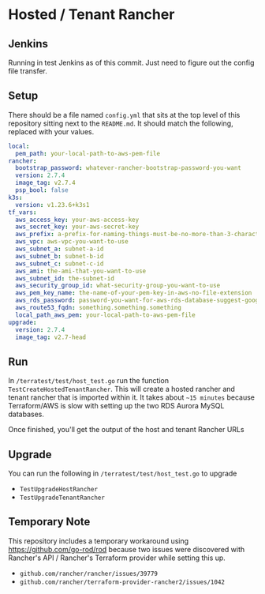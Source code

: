 # Hosted / Tenant Rancher

## Jenkins

Running in test Jenkins as of this commit. Just need to figure out the config file transfer.

## Setup

There should be a file named `config.yml` that sits at the top level of this repository sitting next to the `README.md`. It should match the following, replaced with your values.

```yml
local:
  pem_path: your-local-path-to-aws-pem-file
rancher:
  bootstrap_password: whatever-rancher-bootstrap-password-you-want
  version: 2.7.4
  image_tag: v2.7.4
  psp_bool: false
k3s:
  version: v1.23.6+k3s1
tf_vars:
  aws_access_key: your-aws-access-key
  aws_secret_key: your-aws-secret-key
  aws_prefix: a-prefix-for-naming-things-must-be-no-more-than-3-characters
  aws_vpc: aws-vpc-you-want-to-use
  aws_subnet_a: subnet-a-id
  aws_subnet_b: subnet-b-id
  aws_subnet_c: subnet-c-id
  aws_ami: the-ami-that-you-want-to-use
  aws_subnet_id: the-subnet-id
  aws_security_group_id: what-security-group-you-want-to-use
  aws_pem_key_name: the-name-of-your-pem-key-in-aws-no-file-extension
  aws_rds_password: password-you-want-for-aws-rds-database-suggest-googling-for-requirements
  aws_route53_fqdn: something.something.something
  local_path_aws_pem: your-local-path-to-aws-pem-file
upgrade:
  version: 2.7.4
  image_tag: v2.7-head
```

## Run

In `/terratest/test/host_test.go` run the function `TestCreateHostedTenantRancher`.
This will create a hosted rancher and tenant rancher that is imported within it.
It takes about `~15 minutes` because Terraform/AWS is slow with setting up the two RDS Aurora MySQL databases.

Once finished, you'll get the output of the host and tenant Rancher URLs

## Upgrade

You can run the following in `/terratest/test/host_test.go` to upgrade

- `TestUpgradeHostRancher`
- `TestUpgradeTenantRancher`

## Temporary Note

This repository includes a temporary workaround
using https://github.com/go-rod/rod
because two issues were discovered with Rancher's API / Rancher's Terraform provider while setting this up.

- `github.com/rancher/rancher/issues/39779`
- `github.com/rancher/terraform-provider-rancher2/issues/1042`
